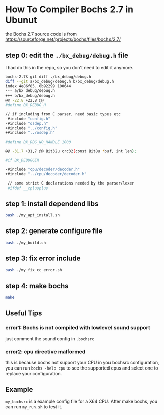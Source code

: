 # How To Compiler Bochs 2.7 in Ubunut

the Bochs 2.7 source code is from https://sourceforge.net/projects/bochs/files/bochs/2.7/

## step 0: edit the `./bx_debug/debug.h` file

I had do this in the repo, so you don't need to edit it anymore.

```bash
bochs-2.7$ git diff ./bx_debug/debug.h
diff --git a/bx_debug/debug.h b/bx_debug/debug.h
index 4e86f85..0b92299 100644
--- a/bx_debug/debug.h
+++ b/bx_debug/debug.h
@@ -22,8 +22,8 @@
#define BX_DEBUG_H

// if including from C parser, need basic types etc
-#include "config.h"
-#include "osdep.h"
+#include "../config.h"
+#include "../osdep.h"

#define BX_DBG_NO_HANDLE 1000

@@ -31,7 +31,7 @@ Bit32u crc32(const Bit8u *buf, int len);

#if BX_DEBUGGER

-#include "cpu/decoder/decoder.h"
+#include "../cpu/decoder/decoder.h"

 // some strict C declarations needed by the parser/lexer
 #ifdef __cplusplus
```

## step 1: install dependend libs

```bash
bash ./my_apt_install.sh
```

## step 2: generate configure file

```bash
bash ./my_build.sh
```

## step 3: fix error include

```bash
bash ./my_fix_cc_error.sh
```

## step 4: make bochs

```bash
make
```

## Useful Tips

### error1:  Bochs is not compiled with lowlevel sound support

just comment the sound config in `.bochsrc`

### error2: cpu directive malformed

this is because bochs not support your CPU in you bochsrc configuration,
you can run `bochs -help cpu` to see the supported cpus and select one
to replace your configuration.


## Example

`my_bochsrc` is a example config file for a X64 CPU. After make bochs, you
can run `my_run.sh` to test it.

